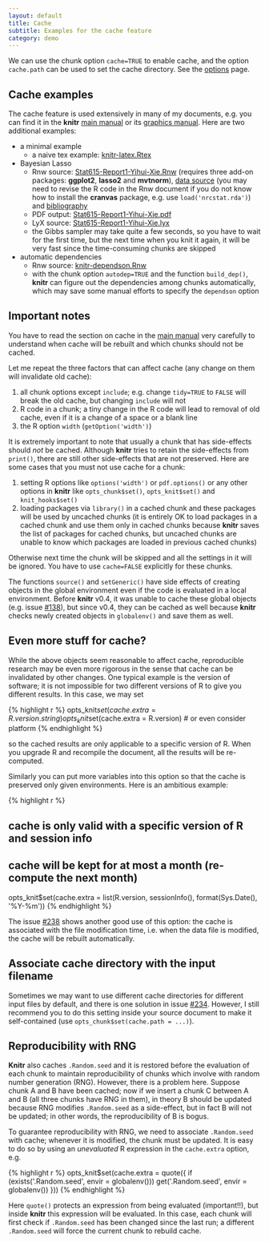 ```yaml
---
layout: default
title: Cache
subtitle: Examples for the cache feature
category: demo
---
```


We can use the chunk option `cache=TRUE` to enable cache, and the option `cache.path` can be used to set the cache directory. See the [options](/knitr/options) page.

## Cache examples

The cache feature is used extensively in many of my documents, e.g. you can find it in the **knitr** [main manual](http://yihui.name/knitr/demo/manual/) or its [graphics manual](http://yihui.name/knitr/demo/graphics/). Here are two additional examples:

- a minimal example
  - a naive tex example: [knitr-latex.Rtex](https://github.com/yihui/knitr/blob/master/inst/examples/knitr-latex.Rtex)
- Bayesian Lasso
  - Rnw source: [Stat615-Report1-Yihui-Xie.Rnw](https://github.com/downloads/yihui/knitr/Stat615-Report1-Yihui-Xie.Rnw) (requires three add-on packages: **ggplot2**, **lasso2** and **mvtnorm**),  [data source](https://github.com/ggobi/cranvas/raw/2c34d81c29369b29c281206c9733fbc7c19509b4/data/nrcstat.rda) (you may need to revise the R code in the Rnw document if you do not know how to install the **cranvas** package, e.g. use `load('nrcstat.rda')`) and [bibliography](https://github.com/downloads/yihui/knitr/Stat615-Report1-Yihui-Xie.bib)
  - PDF output: [Stat615-Report1-Yihui-Xie.pdf](https://github.com/downloads/yihui/knitr/Stat615-Report1-Yihui-Xie.pdf)
  - LyX source: [Stat615-Report1-Yihui-Xie.lyx](https://github.com/downloads/yihui/knitr/Stat615-Report1-Yihui-Xie.lyx)
  - the Gibbs sampler may take quite a few seconds, so you have to wait for the first time, but the next time when you knit it again, it will be very fast since the time-consuming chunks are skipped
- automatic dependencies
  - Rnw source: [knitr-dependson.Rnw](https://gist.github.com/1975272)
  - with the chunk option `autodep=TRUE` and the function `build_dep()`, **knitr** can figure out the dependencies among chunks automatically, which may save some manual efforts to specify the `dependson` option

## Important notes

You have to read the section on cache in the [main manual](https://github.com/downloads/yihui/knitr/knitr-manual.pdf) very carefully to understand when cache will be rebuilt and which chunks should not be cached.

Let me repeat the three factors that can affect cache (any change on them will invalidate old cache):

1. all chunk options except `include`; e.g. change `tidy=TRUE` to `FALSE` will break the old cache, but changing `include` will not
1. R code in a chunk; a tiny change in the R code will lead to removal of old cache, even if it is a change of a space or a blank line
1. the R option `width` (`getOption('width')`)

It is extremely important to note that usually a chunk that has side-effects should _not_ be cached. Although **knitr** tries to retain the side-effects from `print()`, there are still other side-effects that are not preserved. Here are some cases that you must not use cache for a chunk:

1. setting R options like `options('width')` or `pdf.options()` or any other options in **knitr** like `opts_chunk$set()`, `opts_knit$set()` and `knit_hooks$set()`
1. loading packages via `library()` in a cached chunk and these packages will be used by uncached chunks (it is entirely OK to load packages in a cached chunk and use them only in cached chunks because **knitr** saves the list of packages for cached chunks, but uncached chunks are unable to know which packages are loaded in previous cached chunks)

Otherwise next time the chunk will be skipped and all the settings in it will be ignored. You have to use `cache=FALSE` explicitly for these chunks.

The functions `source()` and `setGeneric()` have side effects of creating objects in the global environment even if the code is evaluated in a local environment. Before **knitr** v0.4, it was unable to cache these global objects (e.g. issue [#138](https://github.com/yihui/knitr/issues/138)), but since v0.4, they can be cached as well because **knitr** checks newly created objects in `globalenv()` and save them as well.

## Even more stuff for cache?

While the above objects seem reasonable to affect cache, reproducible research may be even more rigorous in the sense that cache can be invalidated by other changes. One typical example is the version of software; it is not impossible for two different versions of R to give you different results. In this case, we may set

{% highlight r %}
opts_knit$set(cache.extra = R.version.string)
opts_knit$set(cache.extra = R.version) # or even consider platform
{% endhighlight %}

so the cached results are only applicable to a specific version of R. When you upgrade R and recompile the document, all the results will be re-computed.

Similarly you can put more variables into this option so that the cache is preserved only given environments. Here is an ambitious example:

{% highlight r %}
## cache is only valid with a specific version of R and session info
## cache will be kept for at most a month (re-compute the next month)
opts_knit$set(cache.extra = list(R.version, sessionInfo(), format(Sys.Date(), '%Y-%m'))
{% endhighlight %}

The issue [#238](https://github.com/yihui/knitr/issues/238) shows another good use of this option: the cache is associated with the file modification time, i.e. when the data file is modified, the cache will be rebuilt automatically.

## Associate cache directory with the input filename

Sometimes we may want to use different cache directories for different input files by default, and there is one solution in issue [#234](https://github.com/yihui/knitr/issues/234). However, I still recommend you to do this setting inside your source document to make it self-contained (use `opts_chunk$set(cache.path = ...)`).

## Reproducibility with RNG

**Knitr** also caches `.Random.seed` and it is restored before the evaluation of each chunk to maintain reproducibility of chunks which involve with random number generation (RNG). However, there is a problem here. Suppose chunk A and B have been cached; now if we insert a chunk C between A and B (all three chunks have RNG in them), in theory B should be updated because RNG modifies `.Random.seed` as a side-effect, but in fact B will not be updated; in other words, the reproducibility of B is bogus.

To guarantee reproducibility with RNG, we need to associate `.Random.seed` with cache; whenever it is modified, the chunk must be updated. It is easy to do so by using an _unevaluated_ R expression in the `cache.extra` option, e.g.

{% highlight r %}
opts_knit$set(cache.extra = quote({
  if (exists('.Random.seed', envir = globalenv()))
    get('.Random.seed', envir = globalenv())
}))
{% endhighlight %}

Here `quote()` protects an expression from being evaluated (important!!), but inside **knitr** this expression will be evaluated. In this case, each chunk will first check if `.Random.seed` has been changed since the last run; a different `.Random.seed` will force the current chunk to rebuild cache.

